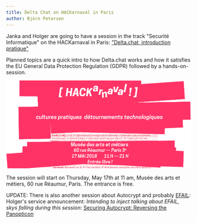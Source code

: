 ```yaml
---
title: Delta Chat on HACKarnaval in Paris
author: Björn Petersen
---
```


Janka and Holger are going to have a session in the track "Securité Informatique" on
the HACKarnaval in Paris: ["Delta.chat, introduction pratique"](https://hackarnaval.online/abstracts-fr/delta-chat.html)

Planned topics are a quick intro to how Delta.chat works and how it satisfies the EU General Data Protection Regulation (GDPR) followed by a hands-on-session.

![HACKarnaval logo](../assets/blog/20180516-hackarnaval.png)

The session will start on Thursday, May 17th at 11 am, Musée des arts et métiers, 60 rue Réaumur, Paris. The entrance is free.

UPDATE: There is also another session about Autocrypt and probably [EFAIL](2018-05-15-delta-chat-not-vulnerable-to-efail): Holger's service announcement: _Intending to inject talking about EFAIL, skys falling during this session:_ [Securing Autocrypt: Reversing the Panopticon](https://hackarnaval.online/abstracts-fr/autocrypt.html)
